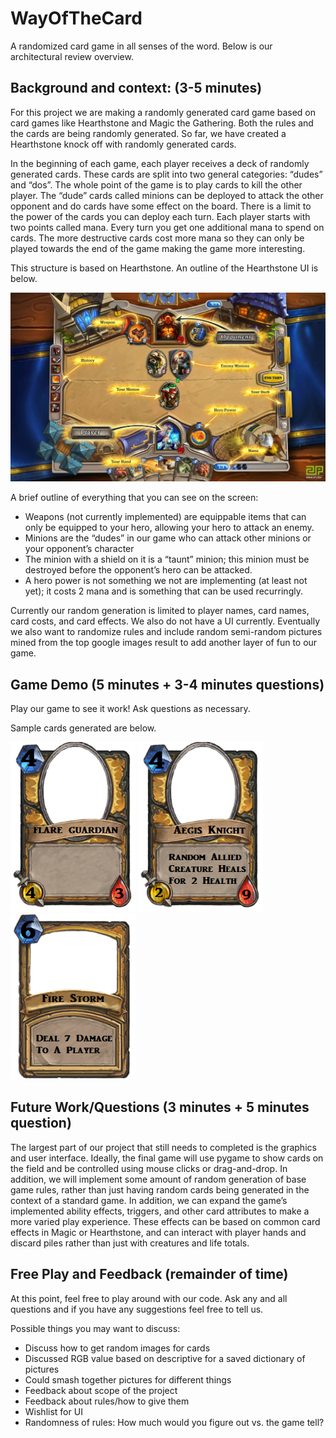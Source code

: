 # WayOfTheCard #
A randomized card game in all senses of the word. Below is our architectural review overview. 

## Background and context: (3-5 minutes) ##

For this project we are making a randomly generated card game based on card games like Hearthstone and Magic the Gathering. Both the rules and the cards are being randomly generated. So far, we have created a Hearthstone knock off with randomly generated cards. 
	
In the beginning of each game, each player receives  a deck of randomly generated cards. These cards are split into two general categories: “dudes” and “dos”. The whole point of the game is to play cards to kill the other player. The “dude” cards called minions can be deployed to attack the other opponent and do cards have some effect on the board. There is a limit to the power of the cards you can deploy each turn. Each player starts with two points called mana. Every turn you get one additional mana to spend on cards. The more destructive cards cost more mana so they can only be played towards the end of the game making the game more interesting. 

This structure is based on Hearthstone. An outline of the Hearthstone UI is below. 

<img src="https://github.com/juicyslew/WayOfTheCard/blob/master/hearthStone.png" width="600">

A brief outline of everything that you can see on the screen:

* Weapons (not currently implemented) are equippable items that can only be equipped to your hero, allowing your hero to attack an enemy.
* Minions are the “dudes” in our game who can attack other minions or your opponent’s character
* The minion with a shield on it is a “taunt” minion; this minion must be destroyed before the opponent’s hero can be attacked.
* A hero power is not something we not are implementing (at least not yet); it costs 2 mana and is something that can be used recurringly.

Currently our random generation is limited to player names, card names, card costs, and card effects. We also do not have a UI currently. Eventually we also want to randomize rules and include random semi-random pictures mined from the top google images result to add another layer of fun to our game.

## Game Demo (5 minutes + 3-4 minutes questions) ##

Play our game to see it work! Ask questions as necessary.

Sample cards generated are below.

<img src="https://github.com/juicyslew/WayOfTheCard/blob/master/Sample%20Card%20One.png" width="200">

<img src="https://github.com/juicyslew/WayOfTheCard/blob/master/Sample%20Card%20Two.png" width="200">

<img src="https://github.com/juicyslew/WayOfTheCard/blob/master/Sample%20Card%20Three.png" width="200">

## Future Work/Questions (3 minutes + 5 minutes question) ##

The largest part of our project that still needs to completed is the graphics and user interface. Ideally, the final game will use pygame to show cards on the field and be controlled using mouse clicks or drag-and-drop. In addition, we will implement some amount of random generation of base game rules, rather than just having random cards being generated in the context of a standard game.
	In addition, we can expand the game’s implemented ability effects, triggers, and other card attributes to make a more varied play experience. These effects can be based on common card effects in Magic or Hearthstone, and can interact with player hands and discard piles rather than just with creatures and life totals.

## Free Play and Feedback (remainder of time) ##

At this point, feel free to play around with our code. Ask any and all questions and if you have any suggestions feel free to tell us.

Possible things you may want to discuss:

* Discuss how to get random images for cards
* Discussed RGB value based on descriptive for a saved dictionary of pictures
* Could smash together pictures for different things
* Feedback about scope of the project
* Feedback about rules/how to give them
* Wishlist for UI 
* Randomness of rules: How much would you figure out vs. the game tell?
